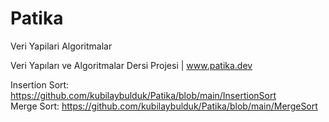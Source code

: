 # Patika

Veri Yapilari Algoritmalar

Veri Yapıları ve Algoritmalar Dersi Projesi | www.patika.dev

Insertion Sort: https://github.com/kubilaybulduk/Patika/blob/main/InsertionSort   
Merge Sort: https://github.com/kubilaybulduk/Patika/blob/main/MergeSort 
